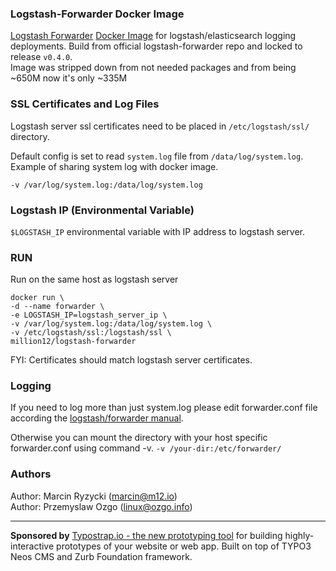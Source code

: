 ### Logstash-Forwarder Docker Image
[Logstash Forwarder](https://github.com/elasticsearch/logstash-forwarder) [Docker Image](https://registry.hub.docker.com/u/million12/logstash-forwarder/) for logstash/elasticsearch logging deployments. 
Build from official logstash-forwarder repo and locked to release `v0.4.0`.  
Image was stripped down from not needed packages and from being ~650M now it's only ~335M 

### SSL Certificates and Log Files 
Logstash server ssl certificates need to be placed in `/etc/logstash/ssl/` directory. 

Default config is set to read `system.log` file from `/data/log/system.log`.  
Example of sharing system log with docker image.
  
`-v /var/log/system.log:/data/log/system.log`

### Logstash IP (Environmental Variable) 
`$LOGSTASH_IP` environmental variable with IP address to logstash server. 

### RUN
Run on the same host as logstash server

`docker run \`  
`-d --name forwarder \`  
`-e LOGSTASH_IP=logstash_server_ip \`  
`-v /var/log/system.log:/data/log/system.log \`   
`-v /etc/logstash/ssl:/logstash/ssl \`  
`million12/logstash-forwarder`

FYI: Certificates should match logstash server certificates. 

### Logging
If you need to log more than just system.log please edit forwarder.conf file according the [logstash/forwarder manual](http://logstash.net/docs/1.4.2/).

Otherwise you can mount the directory with your host specific forwarder.conf using command -v.
`-v /your-dir:/etc/forwarder/`

### Authors

Author: Marcin Ryzycki (<marcin@m12.io>)  
Author: Przemyslaw Ozgo (<linux@ozgo.info>)  

---

**Sponsored by** [Typostrap.io - the new prototyping tool](http://typostrap.io/) for building highly-interactive prototypes of your website or web app. Built on top of TYPO3 Neos CMS and Zurb Foundation framework.
